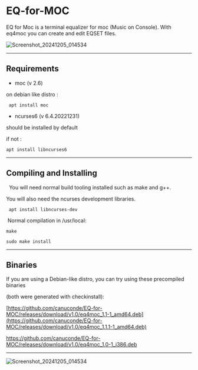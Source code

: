 # EQ-for-MOC

EQ for Moc is a terminal equalizer for moc (Music on Console). With eq4moc you can create and edit EQSET files.


![Screenshot_20241205_014534](https://github.com/user-attachments/assets/7da86642-fa2e-44b9-9d71-04a2e831d9d8)

 -----

## Requirements

* moc (v 2.6)

 on debian like distro :

     apt install moc

* ncurses6 (v 6.4.20221231)

should be installed by default

if not :

    apt install libncurses6

-----

## Compiling and Installing

  You will need normal build tooling installed such as make and g++.

You will also need the ncurses development libraries.

     apt install libncurses-dev

 Normal compilation in /usr/local:

    make

    sudo make install

-----

## Binaries

If you are using a Debian-like distro, you can try using these precompiled binaries

(both were generated with checkinstall):


[https://github.com/canuconde/EQ-for-MOC/releases/download/v1.0/eq4moc_1.1-1_amd64.deb](https://github.com/canuconde/EQ-for-MOC/releases/download/v1.0/eq4moc_1.1.1-1_amd64.deb)

https://github.com/canuconde/EQ-for-MOC/releases/download/v1.0/eq4moc_1.0-1_i386.deb



-----




![Screenshot_20241205_014534](https://github.com/user-attachments/assets/5a6c3d18-4c08-4520-b281-ed44bff7ee8b)

